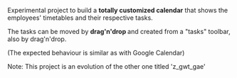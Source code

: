 <html>
	<head>
		<title></title>
	</head>
	<body>
		<p>
			Experimental project to build a <strong>totally customized calendar</strong> that shows the employees&#39; timetables and their respective tasks.</p>
		<p>
			The tasks can be moved by <strong>drag&#39;n&#39;drop </strong>and created from a &quot;tasks&quot; toolbar, also by drag&#39;n&#39;drop.</p>
		<p>
			(The expected behaviour is similar as with Google Calendar)</p>
		<p>
			Note: This project is an evolution of the other one titled &#39;z_gwt_gae&#39;</p>
	</body>
</html>

